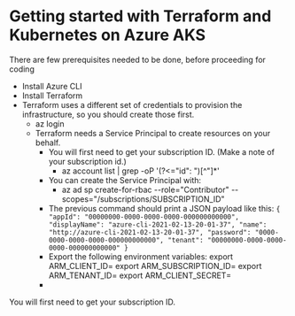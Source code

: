 # Getting started with Terraform and Kubernetes on Azure AKS

There are few prerequisites needed to be done, before proceeding for coding

- Install Azure CLI
- Install Terraform
- Terraform uses a different set of credentials to provision the infrastructure, so you should create those first.
  - az login
  - Terraform needs a Service Principal to create resources on your behalf.
    - You will first need to get your subscription ID. (Make a note of your subscription id.)
      - az account list |  grep -oP '(?<="id": ")[^"]*'
    - You can create the Service Principal with:
      - az ad sp create-for-rbac --role="Contributor" --scopes="/subscriptions/SUBSCRIPTION_ID" 
    - The previous command should print a JSON payload like this:
      `{
        "appId": "00000000-0000-0000-0000-000000000000",
        "displayName": "azure-cli-2021-02-13-20-01-37",
        "name": "http://azure-cli-2021-02-13-20-01-37",
        "password": "0000-0000-0000-0000-000000000000",
        "tenant": "00000000-0000-0000-0000-000000000000"
      }`
    - Export the following environment variables:
        export ARM_CLIENT_ID=<insert the appId from above>
        export ARM_SUBSCRIPTION_ID=<insert your subscription id>
        export ARM_TENANT_ID=<insert the tenant from above>
        export ARM_CLIENT_SECRET=<insert the password from above>
    - 



You will first need to get your subscription ID.

